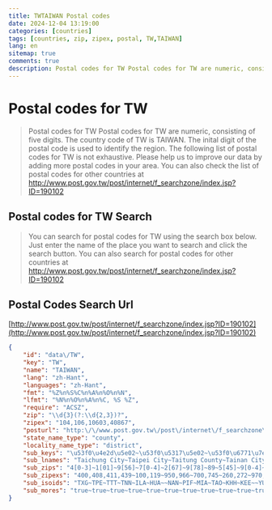```yaml
---
title: TWTAIWAN Postal codes 
date: 2024-12-04 13:19:00
categories: [countries]
tags: [countries, zip, zipex, postal, TW,TAIWAN]
lang: en
sitemap: true
comments: true
description: Postal codes for TW Postal codes for TW are numeric, consisting of five digits. The country code of TW is TAIWAN. The inital digit of the postal code is used to identify the region. The following list of postal codes for TW is not exhaustive. Please help us to improve our data by adding more postal codes in your area. You can also check the list of postal codes for other countries at http://www.post.gov.tw/post/internet/f_searchzone/index.jsp?ID=190102
---
```


# Postal codes for TW
> Postal codes for TW Postal codes for TW are numeric, consisting of five digits. The country code of TW is TAIWAN. The inital digit of the postal code is used to identify the region. The following list of postal codes for TW is not exhaustive. Please help us to improve our data by adding more postal codes in your area. You can also check the list of postal codes for other countries at http://www.post.gov.tw/post/internet/f_searchzone/index.jsp?ID=190102

## Postal codes for TW Search 
> You can search for postal codes for TW using the search box below. Just enter the name of the place you want to search and click the search button. You can also search for postal codes for other countries at http://www.post.gov.tw/post/internet/f_searchzone/index.jsp?ID=190102

## Postal Codes Search Url

[http://www.post.gov.tw/post/internet/f_searchzone/index.jsp?ID=190102](http://www.post.gov.tw/post/internet/f_searchzone/index.jsp?ID=190102)
```json
{
    "id": "data\/TW",
    "key": "TW",
    "name": "TAIWAN",
    "lang": "zh-Hant",
    "languages": "zh-Hant",
    "fmt": "%Z%n%S%C%n%A%n%O%n%N",
    "lfmt": "%N%n%O%n%A%n%C, %S %Z",
    "require": "ACSZ",
    "zip": "\\d{3}(?:\\d{2,3})?",
    "zipex": "104,106,10603,40867",
    "posturl": "http:\/\/www.post.gov.tw\/post\/internet\/f_searchzone\/index.jsp?ID=190102",
    "state_name_type": "county",
    "locality_name_type": "district",
    "sub_keys": "\u53f0\u4e2d\u5e02~\u53f0\u5317\u5e02~\u53f0\u6771\u7e23~\u53f0\u5357\u5e02~\u5b9c\u862d\u7e23~\u82b1\u84ee\u7e23~\u91d1\u9580\u7e23~\u5357\u6295\u7e23~\u5c4f\u6771\u7e23~\u82d7\u6817\u7e23~\u6843\u5712\u5e02~\u9ad8\u96c4\u5e02~\u57fa\u9686\u5e02~\u9023\u6c5f\u7e23~\u96f2\u6797\u7e23~\u65b0\u5317\u5e02~\u65b0\u7af9\u5e02~\u65b0\u7af9\u7e23~\u5609\u7fa9\u5e02~\u5609\u7fa9\u7e23~\u5f70\u5316\u7e23~\u6f8e\u6e56\u7e23",
    "sub_lnames": "Taichung City~Taipei City~Taitung County~Tainan City~Yilan County~Hualien County~Kinmen County~Nantou County~Pingtung County~Miaoli County~Taoyuan City~Kaohsiung City~Keelung City~Lienchiang County~Yunlin County~New Taipei City~Hsinchu City~Hsinchu County~Chiayi City~Chiayi County~Changhua County~Penghu County",
    "sub_zips": "4[0-3]~1[01]~9[56]~7[0-4]~2[67]~9[78]~89~5[45]~9[0-4]~3[56]~3[23]~8[02-5]|81[1-579]~20[0-6]~209|21[012]~6[3-5]~20[78]|2[2345]~300~30[2-8]|31~600~60[1-9]|6[12]~5[0123]~88",
    "sub_zipexs": "400,408,411,439~100,119~950,966~700,745~260,272~970,983~890,896~540,558~900,947~350,369~320,338~800,815,817,852~200,206~209,212~630,655~207,208,220,253~~302,315~~602,625~500,530~880,885",
    "sub_isoids": "TXG~TPE~TTT~TNN~ILA~HUA~~NAN~PIF~MIA~TAO~KHH~KEE~~YUN~NWT~HSZ~HSQ~CYI~CYQ~CHA~PEN",
    "sub_mores": "true~true~true~true~true~true~true~true~true~true~true~true~true~true~true~true~true~true~true~true~true~true"
}
```

